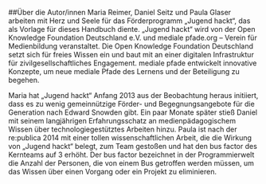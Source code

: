 ---
---

##Über die Autor/innen
Maria Reimer, Daniel Seitz und Paula Glaser arbeiten mit Herz und Seele für das Förderprogramm „Jugend hackt“, das als Vorlage für dieses Handbuch diente. „Jugend hackt“ wird von der Open Knowledge Foundation Deutschland e.V. und mediale pfade.org – Verein für Medienbildung veranstaltet. Die Open Knowledge Foundation Deutschland setzt sich für freies Wissen ein und baut mit an einer digitalen Infrastruktur für zivilgesellschaftliches Engagement. mediale pfade entwickelt innovative Konzepte, um neue mediale Pfade des Lernens und der Beteiligung zu begehen. 

Maria hat „Jugend hackt“ Anfang 2013 aus der Beobachtung heraus initiiert, dass es zu wenig  gemeinnützige Förder- und Begegnungsangebote für die Generation nach Edward Snowden gibt. Ein paar Monate später stieß Daniel mit seinem langjährigen Erfahrungsschatz an medienpädagogischem Wissen über technologiegestütztes Arbeiten hinzu. Paula ist nach der re:publica 2014 mit einer tollen wissenschaftlichen Arbeit, die die Wirkung von „Jugend hackt“ belegt, zum Team gestoßen und hat den bus factor des Kernteams auf 3 erhöht. Der bus factor bezeichnet in der Programmierwelt die Anzahl der Personen, die von einem Bus getroffen werden müssen, um das Wissen über einen Vorgang oder ein Projekt zu eliminieren.